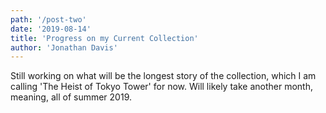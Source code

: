 ```yaml
---
path: '/post-two'
date: '2019-08-14'
title: 'Progress on my Current Collection'
author: 'Jonathan Davis'
---
```


Still working on what will be the longest story of the collection, which I am calling 'The Heist of Tokyo Tower' for now. Will likely take another month, meaning, all of summer 2019.